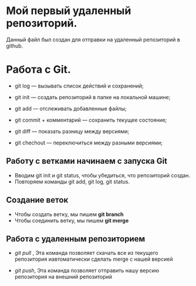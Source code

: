 # Мой первый удаленный репозиторий.

Данный файл был создан для отправки на удаленный репозиторий в github. 

# Работа с Git.

* git log — вызывать список действий и сохранений;

* git init — создать репозиторий в папке на локальной машине;

* git add — отслеживать добавленные файлы;

* git commit + комментарий — сохранить текущее состояние;

* git diff — показать разницу между версиями;

* git chechout — переключиться между разными версиями;

## Работу с ветками начинаем с запуска Git

* Вводим git init и git status, чтобы убедиться,
что репозиторий создан.
* Повторяем команды git add, git log, git status.

## Создание веток

* Чтобы создать ветку, мы пишем **git branch**
* Чтобы соединить ветку, мы пишем **git merge**

## Работа с удаленным репозиторием

* *git pull* , Эта команда позволяет скачать все из текущего репозитория иавтоматически сделать merge с нашей версией

* *git push*, Эта команда позволяет отправить нашу версию репозитория на внешний
репозиторий
